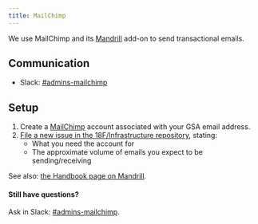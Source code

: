 ```yaml
---
title: MailChimp
---
```


We use MailChimp and its [Mandrill](../mandrill/) add-on to send transactional emails.

## Communication

* Slack: [#admins-mailchimp](https://gsa-tts.slack.com/messages/admins-mailchimp/)

## Setup

1. Create a [MailChimp](https://login.mailchimp.com/signup) account associated
   with your GSA email address.
1. [File a new issue in the 18F/Infrastructure repository](https://github.com/18F/Infrastructure/issues/new?title=Please%20add%20me%20to%20the%20MailChimp%20account&assignee=erik-burgess), stating:
    * What you need the account for
    * The approximate volume of emails you expect to be sending/receiving

See also: [the Handbook page on Mandrill](../mandrill/).

#### Still have questions?

Ask in Slack: [#admins-mailchimp](https://gsa-tts.slack.com/messages/admins-mailchimp).
